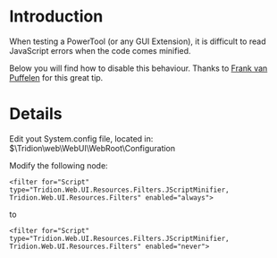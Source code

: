 # Introduction #

When testing a PowerTool (or any GUI Extension), it is difficult to read JavaScript errors when the code comes minified.

Below you will find how to disable this behaviour. Thanks to [Frank van Puffelen](http://code.google.com/u/frank.vanpuffelen/) for this great tip.

# Details #

Edit yout System.config file, located in: $\Tridion\web\WebUI\WebRoot\Configuration

Modify the following node:
```
<filter for="Script" type="Tridion.Web.UI.Resources.Filters.JScriptMinifier, Tridion.Web.UI.Resources.Filters" enabled="always">
```

to

```
<filter for="Script" type="Tridion.Web.UI.Resources.Filters.JScriptMinifier, Tridion.Web.UI.Resources.Filters" enabled="never">
```